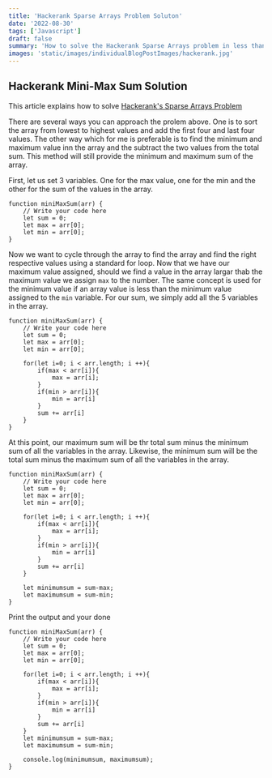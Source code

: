 ```yaml
---
title: 'Hackerank Sparse Arrays Problem Soluton'
date: '2022-08-30'
tags: ['Javascript']
draft: false
summary: 'How to solve the Hackerank Sparse Arrays problem in less than 4 mins using JavaScript code.'
images: 'static/images/individualBlogPostImages/hackerank.jpg'
---
```


## Hackerank Mini-Max Sum Solution

This article explains how to solve [Hackerank's Sparse Arrays Problem](https://www.hackerrank.com/challenges/one-month-preparation-kit-sparse-arrays/problem?isFullScreen=true&h_l=interview&playlist_slugs%5B%5D=preparation-kits&playlist_slugs%5B%5D=one-month-preparation-kit&playlist_slugs%5B%5D=one-month-week-one)

There are several ways you can approach the prolem above. One is to sort the array from lowest to highest values and add the first four and last four values.
The other way which for me is preferable is to find the minimum and maximum value inn the array and the subtract the two values from the total sum. This method will still provide the minimum and maximum sum of the array.

First, let us set 3 variables. One for the max value, one for the min and the other for the sum of the values in the array.

```
function miniMaxSum(arr) {
    // Write your code here
    let sum = 0;
    let max = arr[0];
    let min = arr[0];
}
```

Now we want to cycle through the array to find the array and find the right respective values using a standard for loop. Now that we have our maximum value assigned, should we find a value in the array largar thab the maximum value we assign `max` to the number. The same concept is used for the minimum value if an array value is less than the minimum value assigned to the `min` variable. For our sum, we simply add all the 5 variables in the array.

```
function miniMaxSum(arr) {
    // Write your code here
    let sum = 0;
    let max = arr[0];
    let min = arr[0];

    for(let i=0; i < arr.length; i ++){
        if(max < arr[i]){
            max = arr[i];
        }
        if(min > arr[i]){
            min = arr[i]
        }
        sum += arr[i]
    }
}

```

At this point, our maximum sum will be thr total sum minus the minimum sum of all the variables in the array. Likewise, the minimum sum will be the total sum minus the maximum sum of all the variables in the array.

```
function miniMaxSum(arr) {
    // Write your code here
    let sum = 0;
    let max = arr[0];
    let min = arr[0];

    for(let i=0; i < arr.length; i ++){
        if(max < arr[i]){
            max = arr[i];
        }
        if(min > arr[i]){
            min = arr[i]
        }
        sum += arr[i]
    }

    let minimumsum = sum-max;
    let maximumsum = sum-min;
}

```

Print the output and your done

```
function miniMaxSum(arr) {
    // Write your code here
    let sum = 0;
    let max = arr[0];
    let min = arr[0];

    for(let i=0; i < arr.length; i ++){
        if(max < arr[i]){
            max = arr[i];
        }
        if(min > arr[i]){
            min = arr[i]
        }
        sum += arr[i]
    }
    let minimumsum = sum-max;
    let maximumsum = sum-min;

    console.log(minimumsum, maximumsum);
}
```
